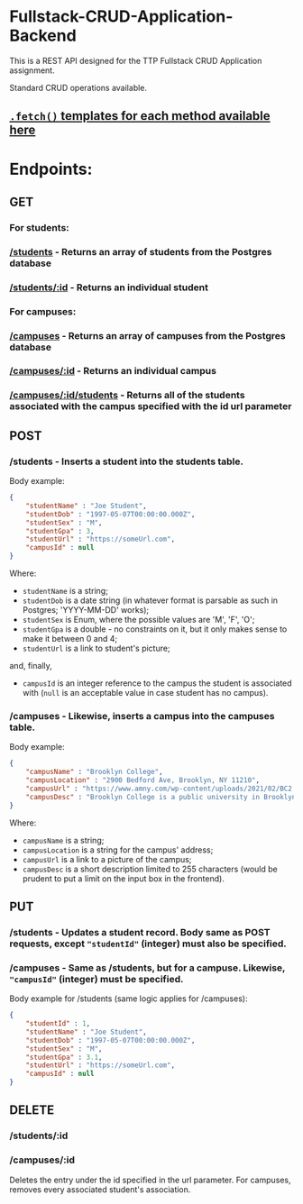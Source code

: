 # Fullstack-CRUD-Application-Backend

This is a REST API designed for the TTP Fullstack CRUD Application assignment.

Standard CRUD operations available.

## [`.fetch()` templates for each method available here](https://github.com/Mordyfier/Fullstack-CRUD-Application-Backend/blob/master/FetchTemplates.md)

# Endpoints:

## GET

### For students:
### [/students](https://ttp-college-db.herokuapp.com/students) - Returns an array of students from the Postgres database
### [/students/:id](https://ttp-college-db.herokuapp.com/students/1) - Returns an individual student

### For campuses:
### [/campuses](https://ttp-college-db.herokuapp.com/campuses) - Returns an array of campuses from the Postgres database
### [/campuses/:id](https://ttp-college-db.herokuapp.com/campuses/1) - Returns an individual campus
### [/campuses/:id/students](https://ttp-college-db.herokuapp.com/campuses/1/students) - Returns all of the students associated with the campus specified with the id url parameter

## POST

### /students - Inserts a student into the students table. 
Body example: 
```JSON
{
    "studentName" : "Joe Student",
    "studentDob" : "1997-05-07T00:00:00.000Z",
    "studentSex" : "M",
    "studentGpa" : 3,
    "studentUrl" : "https://someUrl.com",
    "campusId" : null
}
```

Where: 
- `studentName` is a string;
- `studentDob` is a date string (in whatever format is parsable as such in Postgres; 'YYYY-MM-DD' works); 
- `studentSex` is Enum, where the possible values are 'M', 'F', 'O'; 
- `studentGpa` is a double - no constraints on it, but it only makes sense to make it between 0 and 4; 
- `studentUrl` is a link to student's picture; 

and, finally, 
- `campusId` is an integer reference to the campus the student is associated with (`null` is an acceptable value in case student has no campus). 

### /campuses - Likewise, inserts a campus into the campuses table.
Body example:
```JSON
{
    "campusName" : "Brooklyn College",
    "campusLocation" : "2900 Bedford Ave, Brooklyn, NY 11210",
    "campusUrl" : "https://www.amny.com/wp-content/uploads/2021/02/BC2.jpg",
    "campusDesc" : "Brooklyn College is a public university in Brooklyn, New York. It is part of the City University of New York system and enrolls about 15,000 undergraduate and 2,800 graduate students on a 35-acre campus."
}
```
Where: 
- `campusName` is a string; 
- `campusLocation` is a string for the campus' address; 
- `campusUrl` is a link to a picture of the campus; 
- `campusDesc` is a short description limited to 255 characters (would be prudent to put a limit on the input box in the frontend).

## PUT

### /students - Updates a student record. Body same as POST requests, except `"studentId"` (integer) must also be specified.

### /campuses - Same as /students, but for a campuse. Likewise, `"campusId"` (integer) must be specified.

Body example for /students (same logic applies for /campuses):
```JSON
{
    "studentId" : 1,
    "studentName" : "Joe Student",
    "studentDob" : "1997-05-07T00:00:00.000Z",
    "studentSex" : "M", 
    "studentGpa" : 3.1,
    "studentUrl" : "https://someUrl.com",
    "campusId" : null
}
```


## DELETE

### /students/:id

### /campuses/:id

Deletes the entry under the id specified in the url parameter. For campuses, removes every associated student's association.
